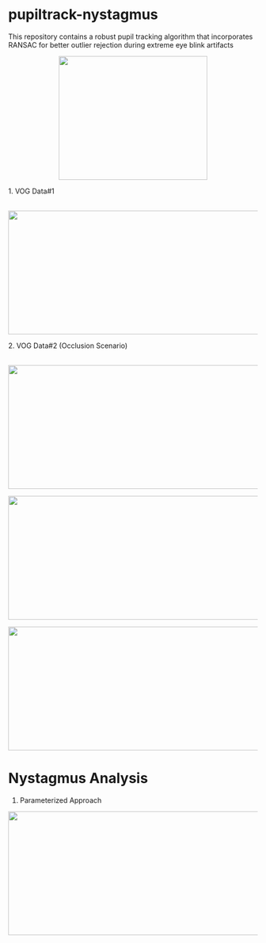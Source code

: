 # pupiltrack-nystagmus
This repository contains a robust pupil tracking algorithm that incorporates RANSAC for better outlier rejection during extreme eye blink artifacts

<p align="center">
  <img width="300" height="250" src="https://github.com/nphilip1098/pupiltrack-nystagmus/blob/main/results/vogframes.jpg">
</p>
1. VOG Data#1<br/>
<br/><p align="center">
  <img width="750" height="250" src="https://github.com/nphilip1098/pupiltrack-nystagmus/blob/main/results/ransacvnormal.png">
</p>
2. VOG Data#2 (Occlusion Scenario)<br/> 
<br/><p align="center">
  <img width="750" height="250" src="https://github.com/nphilip1098/pupiltrack-nystagmus/blob/main/results/ransacvsnormal1.png">
</p>

<p align="center">
  <img width="750" height="250" src="https://github.com/nphilip1098/pupiltrack-nystagmus/blob/main/results/ransacvsnormal2.png">
</p>

<p align="center">
  <img width="750" height="250" src="https://github.com/nphilip1098/pupiltrack-nystagmus/blob/main/results/Pupiltracker.jpg">
</p>

# Nystagmus Analysis
1. Parameterized Approach
<p align="center">
  <img width="750" height="250" src="https://github.com/nphilip1098/pupiltrack-nystagmus/blob/main/results/velores.jpg">
</p>



